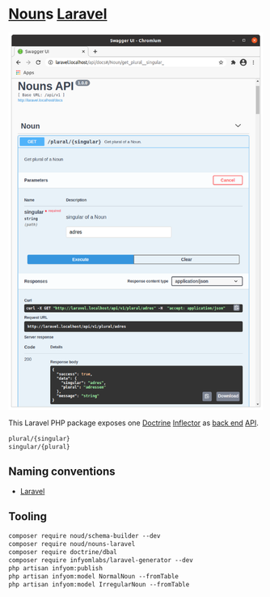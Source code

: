 # [Noun](http://en.wikipedia.org/wiki/Noun)s [Laravel](http://laravel.com)
![nouns-laravel](./doc/nouns-laravel.png?raw=true "nouns-laravel")

This Laravel PHP package exposes one [Doctrine](http://doctrine-project.org) [Inflector](http://doctrine-project.org/projects/inflector.html) as [back end](http://en.wikipedia.org/wiki/Front_end_and_back_end) [API](http://en.wikipedia.org/wiki/API).
```
plural/{singular}
singular/{plural}
```
## Naming conventions
- [Laravel](http://webdevetc.com/blog/laravel-naming-conventions/)
## Tooling
```
composer require noud/schema-builder --dev
composer require noud/nouns-laravel
composer require doctrine/dbal
composer require infyomlabs/laravel-generator --dev
php artisan infyom:publish
php artisan infyom:model NormalNoun --fromTable
php artisan infyom:model IrregularNoun --fromTable
```